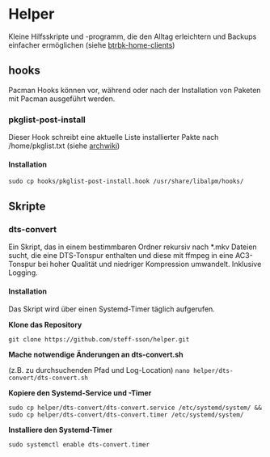 # Helper
Kleine Hilfsskripte und -programm, die den Alltag erleichtern und Backups einfacher ermöglichen (siehe [btrbk-home-clients](https://github.com/steff-sson/btrbk-home-clients))

## hooks
Pacman Hooks können vor, während oder nach der Installation von Paketen mit Pacman ausgeführt werden.
### pkglist-post-install
Dieser Hook schreibt eine aktuelle Liste installierter Pakte nach /home/pkglist.txt (siehe [archwiki](https://wiki.archlinux.org/title/Pacman#Hooks))
#### Installation
`sudo cp hooks/pkglist-post-install.hook /usr/share/libalpm/hooks/`

## Skripte
### dts-convert
Ein Skript, das in einem bestimmbaren Ordner rekursiv nach *.mkv Dateien sucht, die eine DTS-Tonspur enthalten und diese mit ffmpeg in eine AC3-Tonspur bei hoher Qualität und niedriger Kompression umwandelt. Inklusive Logging.
#### Installation
Das Skript wird über einen Systemd-Timer täglich aufgerufen.

**Klone das Repository**

`git clone https://github.com/steff-sson/helper.git`

**Mache notwendige Änderungen an dts-convert.sh**

(z.B. zu durchsuchenden Pfad und Log-Location)
`nano helper/dts-convert/dts-convert.sh`

**Kopiere den Systemd-Service und -Timer**

`sudo cp helper/dts-convert/dts-convert.service /etc/systemd/system/ && sudo cp helper/dts-convert/dts-convert.timer /etc/systemd/system/`

**Installiere den Systemd-Timer**

`sudo systemctl enable dts-convert.timer`
